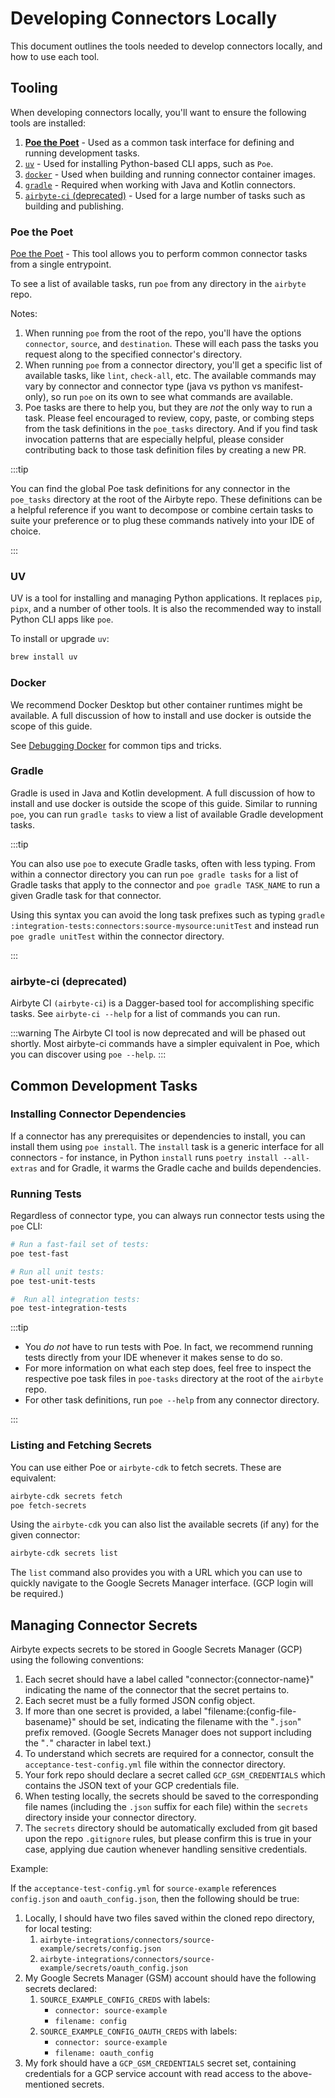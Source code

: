 # Developing Connectors Locally

This document outlines the tools needed to develop connectors locally, and how to use each tool.

## Tooling

When developing connectors locally, you'll want to ensure the following tools are installed:

1. [**Poe the Poet**](#poe-the-poet) - Used as a common task interface for defining and running development tasks.
1. [`uv`](#uv) - Used for installing Python-based CLI apps, such as `Poe`.
1. [`docker`](#docker) - Used when building and running connector container images.
1. [`gradle`](#gradle) - Required when working with Java and Kotlin connectors.
1. [`airbyte-ci` (deprecated)](#airbyte-ci-deprecated) - Used for a large number of tasks such as building and publishing.

### Poe the Poet

[Poe the Poet](https://poethepoet.natn.io/installation.html#) - This tool allows you to perform common connector tasks from a single entrypoint.

To see a list of available tasks, run `poe` from any directory in the `airbyte` repo.

Notes:

1. When running `poe` from the root of the repo, you'll have the options `connector`, `source`, and `destination`. These will each pass the tasks you request along to the specified connector's directory.
2. When running `poe` from a connector directory, you'll get a specific list of available tasks, like `lint`, `check-all`, etc. The available commands may vary by connector and connector type (java vs python vs manifest-only), so run `poe` on its own to see what commands are available.
3. Poe tasks are there to help you, but they are _not_ the only way to run a task. Please feel encouraged to review, copy, paste, or combing steps from the task definitions in the `poe_tasks` directory. And if you find task invocation patterns that are especially helpful, please consider contributing back to those task definition files by creating a new PR.

:::tip

You can find the global Poe task definitions for any connector in the `poe_tasks` directory at the root of the Airbyte repo. These definitions can be a helpful reference if you want to decompose or combine certain tasks to suite your preference or to plug these commands natively into your IDE of choice.

:::

### UV

UV is a tool for installing and managing Python applications. It replaces `pip`, `pipx`, and a number of other tools. It is also the recommended way to install Python CLI apps like `poe`.

To install or upgrade `uv`:

```bash
brew install uv
```

### Docker

We recommend Docker Desktop but other container runtimes might be available. A full discussion of how to install and use docker is outside the scope of this guide.

See [Debugging Docker](./debugging-docker.md) for common tips and tricks.

### Gradle

Gradle is used in Java and Kotlin development.  A full discussion of how to install and use docker is outside the scope of this guide. Similar to running `poe`, you can run `gradle tasks` to view a list of available Gradle development tasks.

:::tip

You can also use `poe` to execute Gradle tasks, often with less typing. From within a connector directory you can run `poe gradle tasks` for a list of Gradle tasks that apply to the connector and `poe gradle TASK_NAME` to run a given Gradle task for that connector.

Using this syntax you can avoid the long task prefixes such as typing `gradle :integration-tests:connectors:source-mysource:unitTest` and instead run `poe gradle unitTest` within the connector directory.

:::

### airbyte-ci (deprecated)

Airbyte CI `(airbyte-ci`) is a Dagger-based tool for accomplishing specific tasks. See `airbyte-ci --help` for a list of commands you can run.

:::warning
The Airbyte CI tool is now deprecated and will be phased out shortly. Most airbyte-ci commands have a simpler equivalent in Poe, which you can discover using `poe --help`.
:::

## Common Development Tasks

### Installing Connector Dependencies

If a connector has any prerequisites or dependencies to install, you can install them using `poe install`. The `install` task is a generic interface for all connectors - for instance, in Python `install` runs `poetry install --all-extras` and for Gradle, it warms the Gradle cache and builds dependencies.

### Running Tests

Regardless of connector type, you can always run connector tests using the `poe` CLI:

```bash
# Run a fast-fail set of tests:
poe test-fast

# Run all unit tests:
poe test-unit-tests

#  Run all integration tests:
poe test-integration-tests
```

:::tip

- You _do not_ have to run tests with Poe. In fact, we recommend running tests directly from your IDE whenever it makes sense to do so.
- For more information on what each step does, feel free to inspect the respective poe task files in `poe-tasks` directory at the root of the `airbyte` repo.
- For other task definitions, run `poe --help` from any connector directory.

:::

### Listing and Fetching Secrets

You can use either Poe or `airbyte-cdk` to fetch secrets. These are equivalent:

```bash
airbyte-cdk secrets fetch
poe fetch-secrets
```

Using the `airbyte-cdk` you can also list the available secrets (if any) for the given connector:

```bash
airbyte-cdk secrets list
```

The `list` command also provides you with a URL which you can use to quickly navigate to the Google Secrets Manager interface. (GCP login will be required.)

## Managing Connector Secrets

Airbyte expects secrets to be stored in Google Secrets Manager (GCP) using the following conventions:

1. Each secret should have a label called "connector:{connector-name}" indicating the name of the connector that the secret pertains to.
2. Each secret must be a fully formed JSON config object.
3. If more than one secret is provided, a label "filename:{config-file-basename}" should be set, indicating the filename with the "`.json`" prefix removed. (Google Secrets Manager does not support including the "`.`" character in label text.)
4. To understand which secrets are required for a connector, consult the `acceptance-test-config.yml` file within the connector directory.
5. Your fork repo should declare a secret called `GCP_GSM_CREDENTIALS` which contains the JSON text of your GCP credentials file.
6. When testing locally, the secrets should be saved to the corresponding file names (including the `.json` suffix for each file) within the `secrets` directory inside your connector directory.
7. The `secrets` directory should be automatically excluded from git based upon the repo `.gitignore` rules, but please confirm this is true in your case, applying due caution whenever handling sensitive credentials.

Example:

If the `acceptance-test-config.yml` for `source-example` references `config.json` and `oauth_config.json`, then the following should be true:

1. Locally, I should have two files saved within the cloned repo directory, for local testing:
   1. `airbyte-integrations/connectors/source-example/secrets/config.json`
   2. `airbyte-integrations/connectors/source-example/secrets/oauth_config.json`
2. My Google Secrets Manager (GSM) account should have the following secrets declared:
   1. `SOURCE_EXAMPLE_CONFIG_CREDS` with labels:
      - `connector: source-example`
      - `filename: config`
   2. `SOURCE_EXAMPLE_CONFIG_OAUTH_CREDS` with labels:
      - `connector: source-example`
      - `filename: oauth_config`
3. My fork should have a `GCP_GSM_CREDENTIALS` secret set, containing credentials for a GCP service account with read access to the above-mentioned secrets.
